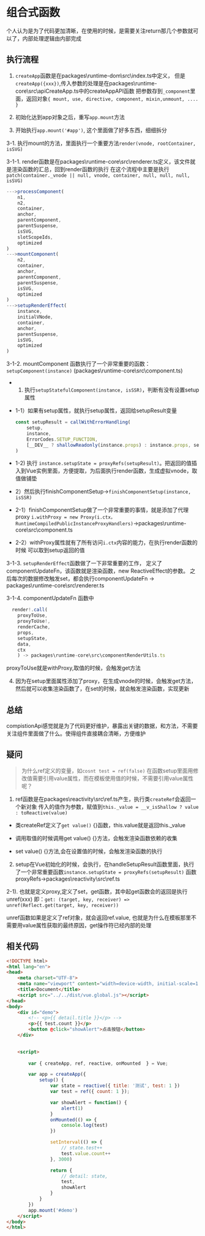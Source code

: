 # 组合式函数

个人认为是为了代码更加清晰，在使用的时候，是需要关注return那几个参数就可以了，内部处理逻辑由内部完成

## 执行流程

1. `createApp`函数是在packages\runtime-dom\src\index.ts中定义，
但是`createApp({xxx})`,传入参数的处理是在packages\runtime-core\src\apiCreateApp.ts中的createAppAPI函数
把参数存到`_component`里面，返回对象`{ mount, use, directive, component, mixin,unmount, .... }`

2. 初始化达到app对象之后，重写`app.mount`方法

3. 开始执行`app.mount('#app')`, 这个里面做了好多东西，细细拆分

3-1. 执行mount的方法，里面执行一个重要方法`render(vnode, rootContainer, isSVG)`

3-1-1. render函数是在packages\runtime-core\src\renderer.ts定义，该文件就是渲染函数的汇总，回到render函数的执行
在这个流程中主要是执行`patch(container._vnode || null, vnode, container, null, null, null, isSVG)`
```js
--->processComponent(
    n1,
    n2,
    container,
    anchor,
    parentComponent,
    parentSuspense,
    isSVG,
    slotScopeIds,
    optimized
)
--->mountComponent(
    n2,
    container,
    anchor,
    parentComponent,
    parentSuspense,
    isSVG,
    optimized
)
--->setupRenderEffect(
    instance,
    initialVNode,
    container,
    anchor,
    parentSuspense,
    isSVG,
    optimized
)
```

3-1-2. mountComponent 函数执行了一个非常重要的函数：`setupComponent(instance)` (packages\runtime-core\src\component.ts)
  - 1) 执行`setupStatefulComponent(instance, isSSR)`，判断有没有设置setup属性

  - 1-1）如果有setup属性，就执行setup属性，返回给setupResult变量
    ```js
    const setupResult = callWithErrorHandling(
        setup,
        instance,
        ErrorCodes.SETUP_FUNCTION,
        [__DEV__ ? shallowReadonly(instance.props) : instance.props, setupContext]
    )
    ```
   - 1-2) 执行 `instance.setupState = proxyRefs(setupResult)`。把返回的值插入到Vue实例里面，方便提取，为后面执行render函数，生成虚拟vnode，取值做铺垫

   - 2）然后执行finishComponentSetup->`finishComponentSetup(instance, isSSR)`

   - 2-1）finishComponentSetup做了一个非常重要的事情，就是添加了代理proxy
      `i.withProxy = new Proxy(i.ctx， RuntimeCompiledPublicInstanceProxyHandlers)`->packages\runtime-core\src\component.ts
    
  - 2-2）withProxy属性就有了所有访问`i.ctx`内容的能力，在执行render函数的时候
                 可以取到setup返回的值

3-1-3. `setupRenderEffect`函数做了一下非常重要的工作，
    定义了componentUpdateFn，该函数就是渲染函数，new ReactiveEffect的参数。
    之后每次的数据修改触发set，都会执行componentUpdateFn -> packages\runtime-core\src\renderer.ts  

3-1-4. componentUpdateFn 函数中
```js
  render!.call(
    proxyToUse,
    proxyToUse!,
    renderCache,
    props,
    setupState,
    data,
    ctx
    ) -> packages\runtime-core\src\componentRenderUtils.ts 
```
proxyToUse就是withProxy,取值的时候，会触发get方法   

4. 因为在setup里面属性添加了proxy，在生成vnode的时候，会触发get方法，然后就可以收集渲染函数了，在set的时候，就会触发渲染函数，实现更新

## 总结

compistionApi感觉就是为了代码更好维护，暴露出关键的数据，和方法，不需要关注组件里面做了什么。使得组件直接耦合清晰，方便维护

## 疑问

> 为什么ref定义的变量，如`cosnt test = ref(false)` 在函数setup里面用修改值需要引用value属性，而在模板使用值的时候，不需要引用value属性呢？

1. ref函数是在packages\reactivity\src\ref.ts产生，执行类`createRef`会返回一个新对象
传入的值作为参数，赋值到`this._value = __v_isShallow ? value : toReactive(value)`
  - 类createRef定义了`get value()` {}函数，this.value就是返回this._value

  - 调用取值的时候调用get value() {}方法，会触发渲染函数依赖的收集

  - set value() {}方法,会在设置值的时候，会触发渲染函数的执行

2. setup在Vue初始化的时候，会执行，在handleSetupResult函数里面，执行了一个非常重要函数`instance.setupState = proxyRefs(setupResult)`
    函数proxyRefs->packages\reactivity\src\ref.ts

2-1). 也就是定义proxy,定义了set，get函数，其中起get函数会的返回是执行unref(xxx)
            即：`get: (target, key, receiver) => unref(Reflect.get(target, key, receiver))`

unref函数如果是定义了ref对象，就会返回ref.value, 也就是为什么在模板那里不需要用value属性获取的最终原因，get操作符已经内部的处理

## 相关代码

```html
<!DOCTYPE html>
<html lang="en">
<head>
    <meta charset="UTF-8">
    <meta name="viewport" content="width=device-width, initial-scale=1.0">
    <title>Document</title>
    <script src="../../dist/vue.global.js"></script>
</head>
<body>
    <div id="demo">
        <!-- <p>{{ detail.title }}</p> -->
        <p>{{ test.count }}</p>
        <button @click="showAlert">点击按钮</button>
    </div>
    

    <script>
        
        var { createApp, ref, reactive, onMounted  } = Vue;

        var app = createApp({
            setup() {
                var state = reactive({ title: '测试', test: 1 })
                var test = ref({ count: 1 });

                var showAlert = function() {
                    alert(1)
                }
                onMounted(() => {
                    console.log(test)
                })

                setInterval(() => {
                    // state.test++
                    test.value.count++
                }, 3000)

                return {
                    // detail: state,
                    test,
                    showAlert
                }
            }
        })
        app.mount('#demo')
    </script>
</body>
</html>
```